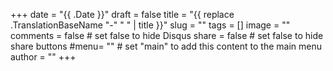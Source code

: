 +++
date = "{{ .Date }}"
draft = false
title = "{{ replace .TranslationBaseName "-" " " | title }}"
slug = ""
tags = []
image = ""
comments = false	# set false to hide Disqus
share = false	# set false to hide share buttons
#menu= ""		# set "main" to add this content to the main menu
author = ""
+++



<!--more-->
